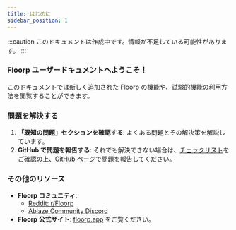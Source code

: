 ```yaml
---
title: はじめに
sidebar_position: 1
---
```

:::caution
このドキュメントは作成中です。情報が不足している可能性があります。
:::

### Floorp ユーザードキュメントへようこそ！

このドキュメントでは新しく追加された Floorp の機能や、試験的機能の利用方法を閲覧することができます。

### 問題を解決する

1. **「既知の問題」セクションを確認する**: よくある問題とその解決策を解説しています。
2. **GitHub で問題を報告する**: それでも解決できない場合は、[チェックリスト](/docs/other/issue-checklist)をご確認の上、[GitHub ページ](https://github.com/Floorp-Projects/Floorp/issues/new/choose)で問題を報告してください。

### その他のリソース

- **Floorp コミュニティ**:
  - [Reddit: r/Floorp](https://www.reddit.com/r/Floorp/)
  - [Ablaze Community Discord](https://aka.ablaze.one/discord)
- **Floorp 公式サイト**: [floorp.app](https://floorp.app/) をご覧ください。

